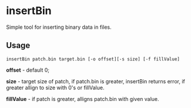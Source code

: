 insertBin
=========
Simple tool for inserting binary data in files.

Usage
-----------
```
insertBin patch.bin target.bin [-o offset][-s size] [-f fillValue]
```
**offset** - default 0;

**size** - target size of patch, if patch.bin is greater, insertBin returns error, if greater allign to size with 0's or fillValue.

**fillValue** - if patch is greater, alligns patch.bin with given value.
